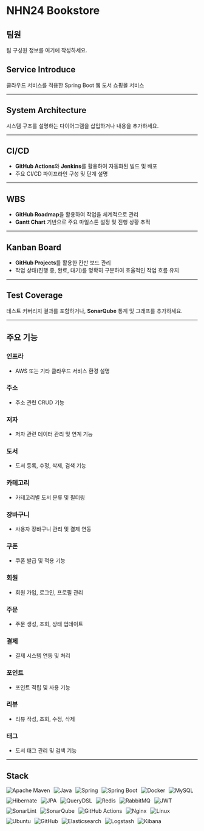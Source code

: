 # NHN24 Bookstore

## 팀원
팀 구성원 정보를 여기에 작성하세요.

## Service Introduce
클라우드 서비스를 적용한 Spring Boot 웹 도서 쇼핑몰 서비스

---

## System Architecture
시스템 구조를 설명하는 다이어그램을 삽입하거나 내용을 추가하세요.

---

## CI/CD
- **GitHub Actions**와 **Jenkins**를 활용하여 자동화된 빌드 및 배포
- 주요 CI/CD 파이프라인 구성 및 단계 설명

---

## WBS
- **GitHub Roadmap**을 활용하여 작업을 체계적으로 관리
- **Gantt Chart** 기반으로 주요 마일스톤 설정 및 진행 상황 추적

---

## Kanban Board
- **GitHub Projects**를 활용한 칸반 보드 관리
- 작업 상태(진행 중, 완료, 대기)를 명확히 구분하여 효율적인 작업 흐름 유지

---

## Test Coverage
테스트 커버리지 결과를 포함하거나, **SonarQube** 통계 및 그래프를 추가하세요.

---

## 주요 기능

### 인프라
- AWS 또는 기타 클라우드 서비스 환경 설명

### 주소
- 주소 관련 CRUD 기능

### 저자
- 저자 관련 데이터 관리 및 연계 기능

### 도서
- 도서 등록, 수정, 삭제, 검색 기능

### 카테고리
- 카테고리별 도서 분류 및 필터링

### 장바구니
- 사용자 장바구니 관리 및 결제 연동

### 쿠폰
- 쿠폰 발급 및 적용 기능

### 회원
- 회원 가입, 로그인, 프로필 관리

### 주문
- 주문 생성, 조회, 상태 업데이트

### 결제
- 결제 시스템 연동 및 처리

### 포인트
- 포인트 적립 및 사용 기능

### 리뷰
- 리뷰 작성, 조회, 수정, 삭제

### 태그
- 도서 태그 관리 및 검색 기능

---

## Stack
<div style="display: flex; flex-wrap: wrap; gap: 10px;">
    <img src="https://img.shields.io/badge/Apache_Maven-C71A36?style=for-the-badge&logo=apache-maven&logoColor=white" alt="Apache Maven">
    <img src="https://img.shields.io/badge/Java-ED8B00?style=for-the-badge&logo=openjdk&logoColor=white" alt="Java">
    <img src="https://img.shields.io/badge/Spring-6DB33F?style=for-the-badge&logo=spring&logoColor=white" alt="Spring">
    <img src="https://img.shields.io/badge/Spring_Boot-6DB33F?style=for-the-badge&logo=springboot&logoColor=white" alt="Spring Boot">
    <img src="https://img.shields.io/badge/Docker-2496ED?style=for-the-badge&logo=docker&logoColor=white" alt="Docker">
    <img src="https://img.shields.io/badge/MySQL-4479A1?style=for-the-badge&logo=mysql&logoColor=white" alt="MySQL">
    <img src="https://img.shields.io/badge/Hibernate-59666C?style=for-the-badge&logo=hibernate&logoColor=white" alt="Hibernate">
    <img src="https://img.shields.io/badge/JPA-6DB33F?style=for-the-badge&logo=spring&logoColor=white" alt="JPA">
    <img src="https://img.shields.io/badge/QueryDSL-6DB33F?style=for-the-badge&logo=spring&logoColor=white" alt="QueryDSL">
    <img src="https://img.shields.io/badge/Redis-DC382D?style=for-the-badge&logo=redis&logoColor=white" alt="Redis">
    <img src="https://img.shields.io/badge/RabbitMQ-FF6600?style=for-the-badge&logo=rabbitmq&logoColor=white" alt="RabbitMQ">
    <img src="https://img.shields.io/badge/JWT-000000?style=for-the-badge&logo=jsonwebtokens&logoColor=white" alt="JWT">
    <img src="https://img.shields.io/badge/SonarLint-CB2029?style=for-the-badge&logo=sonarlint&logoColor=white" alt="SonarLint">
    <img src="https://img.shields.io/badge/SonarQube-4E9BCD?style=for-the-badge&logo=sonarqube&logoColor=white" alt="SonarQube">
    <img src="https://img.shields.io/badge/GitHub_Actions-2088FF?style=for-the-badge&logo=github-actions&logoColor=white" alt="GitHub Actions">
    <img src="https://img.shields.io/badge/Nginx-009639?style=for-the-badge&logo=nginx&logoColor=white" alt="Nginx">
    <img src="https://img.shields.io/badge/Linux-FCC624?style=for-the-badge&logo=linux&logoColor=black" alt="Linux">
    <img src="https://img.shields.io/badge/Ubuntu-E95420?style=for-the-badge&logo=ubuntu&logoColor=white" alt="Ubuntu">
    <img src="https://img.shields.io/badge/GitHub-181717?style=for-the-badge&logo=github&logoColor=white" alt="GitHub">
    <img src="https://img.shields.io/badge/Elasticsearch-005571?style=for-the-badge&logo=elasticsearch&logoColor=white" alt="Elasticsearch">
    <img src="https://img.shields.io/badge/Logstash-005571?style=for-the-badge&logo=logstash&logoColor=white" alt="Logstash">
    <img src="https://img.shields.io/badge/Kibana-005571?style=for-the-badge&logo=kibana&logoColor=white" alt="Kibana">
</div>
